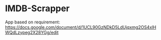 # IMDB-Scrapper
App based on requirement: https://docs.google.com/document/d/1UCL90GzNDkD5LdUjqxmg2OS4xlHWQdLzypeg2X28YGg/edit
